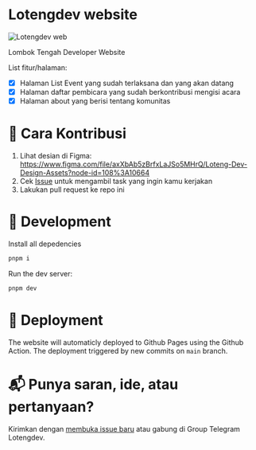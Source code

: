 # Lotengdev website

![Lotengdev web](https://user-images.githubusercontent.com/4420029/197935411-17fd5aed-a9a3-49ef-81ee-612da5181d3f.png)

Lombok Tengah Developer Website

List fitur/halaman:

- [x] Halaman List Event yang sudah terlaksana dan yang akan datang
- [x] Halaman daftar pembicara yang sudah berkontribusi mengisi acara
- [x] Halaman about yang berisi tentang komunitas

# 📜 Cara Kontribusi

1. Lihat desian di Figma: https://www.figma.com/file/axXbAb5zBrfxLaJSo5MHrQ/Loteng-Dev-Design-Assets?node-id=108%3A10664
2. Cek [Issue](https://github.com/Loteng-Dev/lotengdev-web/issues) untuk mengambil task yang ingin kamu kerjakan
3. Lakukan pull request ke repo ini

# 🧰 Development

Install all depedencies

```bash
pnpm i
```

Run the dev server:

```bash
pnpm dev
```

# 🚀 Deployment

The website will automaticly deployed to Github Pages using the Github Action.
The deployment triggered by new commits on `main` branch.

# 📬 Punya saran, ide, atau pertanyaan?

Kirimkan dengan [membuka issue baru](https://github.com/Loteng-Dev/lotengdev-web/issues/new)
atau gabung di Group Telegram Lotengdev.
